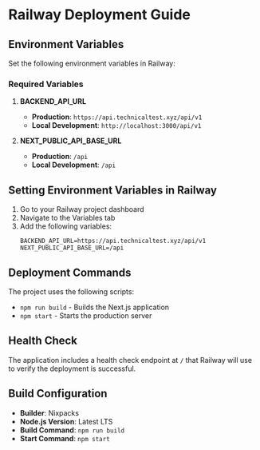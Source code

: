 # Railway Deployment Guide

## Environment Variables

Set the following environment variables in Railway:

### Required Variables

1. **BACKEND_API_URL**
   - **Production**: `https://api.technicaltest.xyz/api/v1`
   - **Local Development**: `http://localhost:3000/api/v1`

2. **NEXT_PUBLIC_API_BASE_URL**
   - **Production**: `/api`
   - **Local Development**: `/api`

## Setting Environment Variables in Railway

1. Go to your Railway project dashboard
2. Navigate to the Variables tab
3. Add the following variables:
   ```
   BACKEND_API_URL=https://api.technicaltest.xyz/api/v1
   NEXT_PUBLIC_API_BASE_URL=/api
   ```

## Deployment Commands

The project uses the following scripts:
- `npm run build` - Builds the Next.js application
- `npm start` - Starts the production server

## Health Check

The application includes a health check endpoint at `/` that Railway will use to verify the deployment is successful.

## Build Configuration

- **Builder**: Nixpacks
- **Node.js Version**: Latest LTS
- **Build Command**: `npm run build`
- **Start Command**: `npm start`

